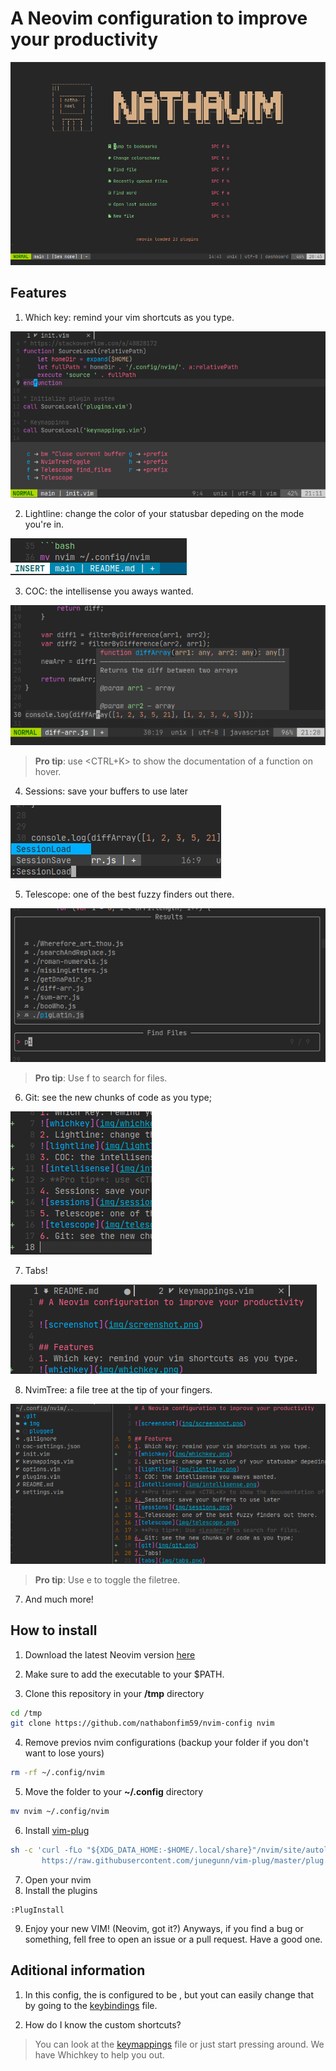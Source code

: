 # A Neovim configuration to improve your productivity

![screenshot](img/screenshot.png)

## Features
1. Which key: remind your vim shortcuts as you type.

![whichkey](img/whichkey.png)

2. Lightline: change the color of your statusbar depeding on the mode you're in.

![lightline](img/lightline.png)

3. COC: the intellisense you aways wanted.

![intellisense](img/intellisense.png)

> **Pro tip**: use <CTRL+K> to show the documentation of a function on hover.
4. Sessions: save your buffers to use later

![sessions](img/sessions.png)

5. Telescope: one of the best fuzzy finders out there.

![telescope](img/telescope.png)

> **Pro tip**: Use <Leader>f to search for files.
6. Git: see the new chunks of code as you type;

![git](img/git.png)

7. Tabs!

![tabs](img/tabs.png)

8. NvimTree: a file tree at the tip of your fingers.

![nvimtree](img/nvimtree.png)

> **Pro tip**: Use <Leader>e to toggle the filetree.

7. And much more!

## How to install

1. Download the latest Neovim version [here](https://github.com/neovim/neovim/releases)
2. Make sure to add the executable to your $PATH.

3. Clone this repository in your **/tmp** directory

```bash
cd /tmp
git clone https://github.com/nathabonfim59/nvim-config nvim
```
4. Remove previos nvim configurations (backup your folder if you don't want to lose yours)

```bash
rm -rf ~/.config/nvim
```

5. Move the folder to your **~/.config** directory

```bash
mv nvim ~/.config/nvim
```

6. Install [vim-plug](https://github.com/junegunn/vim-plug)

```bash
sh -c 'curl -fLo "${XDG_DATA_HOME:-$HOME/.local/share}"/nvim/site/autoload/plug.vim --create-dirs \
       https://raw.githubusercontent.com/junegunn/vim-plug/master/plug.vim'
```

7. Open your nvim
8. Install the plugins

```vim
:PlugInstall
```

9. Enjoy your new VIM! (Neovim, got it?) Anyways, if you find a bug or
   something, fell free to open an issue or a pull request.  Have a good one.

## Aditional information
1. In this config, the **<Leader>** is configured to be <Space>, but yout can
   easily change that by going to the [keybindings](keymappings.vim) file.

2. How do I know the custom shortcuts?
> You can look at the [keymappings](keymappings.vim) file or just start
> pressing around. We have Whichkey to help you out.
